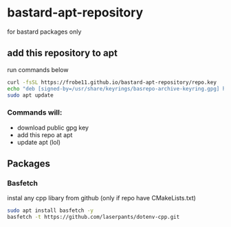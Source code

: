 # bastard-apt-repository
for bastard packages only
## add this repository to apt
run commands below
```bash
curl -fsSL https://frobe11.github.io/bastard-apt-repository/repo.key  | sudo gpg --dearmor -o /usr/share/keyrings/basrepo-archive-keyring.gpg
echo "deb [signed-by=/usr/share/keyrings/basrepo-archive-keyring.gpg] https://frobe11.github.io/bastard-apt-repository/  focal main" | sudo tee /etc/apt/sources.list.d/basfetch.list
sudo apt update
```
### Commands will:
- download public gpg key
- add this repo at apt
- update apt (lol)  

## Packages

### Basfetch
instal any cpp libary from github (only if repo have CMakeLists.txt)
```bash
sudo apt install basfetch -y
basfetch -t https://github.com/laserpants/dotenv-cpp.git
```
